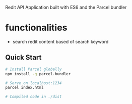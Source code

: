 Redit API Application built with ES6 and the Parcel bundler

# functionalities
* search redit content based of search keyword

## Quick Start

```bash
# Install Parcel globally
npm install -g parcel-bundler

# Serve on localhost:1234
parcel index.html

# Compiled code in ./dist
```

